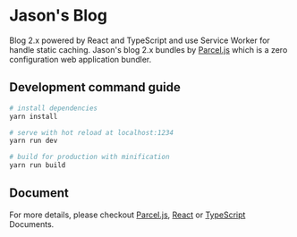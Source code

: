 # Jason's Blog

Blog 2.x powered by React and TypeScript and use Service Worker for handle static caching. Jason's blog 2.x bundles by [Parcel.js](https://parceljs.org/) which is a zero configuration web application bundler.

## Development command guide

``` bash
# install dependencies
yarn install

# serve with hot reload at localhost:1234
yarn run dev

# build for production with minification
yarn run build
```

## Document

For more details, please checkout [Parcel.js](https://en.parceljs.org/getting_started.html), [React](https://reactjs.org/docs/hello-world.html) or [TypeScript](https://www.typescriptlang.org/docs/home.html) Documents.
